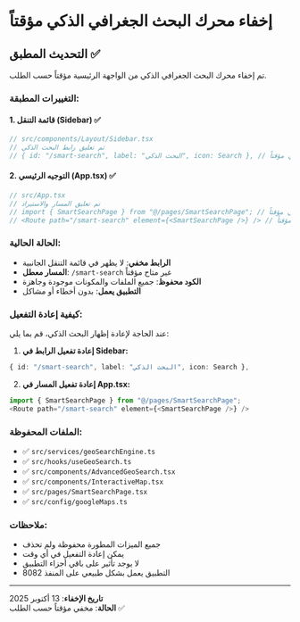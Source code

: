 # إخفاء محرك البحث الجغرافي الذكي مؤقتاً

## التحديث المطبق ✅

تم إخفاء محرك البحث الجغرافي الذكي من الواجهة الرئيسية مؤقتاً حسب الطلب.

### التغييرات المطبقة:

#### 1. قائمة التنقل (Sidebar) ✅
```typescript
// src/components/Layout/Sidebar.tsx
// تم تعليق رابط البحث الذكي
// { id: "/smart-search", label: "البحث الذكي", icon: Search }, // مخفي مؤقتاً
```

#### 2. التوجيه الرئيسي (App.tsx) ✅
```typescript
// src/App.tsx
// تم تعليق المسار والاستيراد
// import { SmartSearchPage } from "@/pages/SmartSearchPage"; // مخفي مؤقتاً
// <Route path="/smart-search" element={<SmartSearchPage />} /> // مخفي مؤقتاً
```

### الحالة الحالية:

- **الرابط مخفي**: لا يظهر في قائمة التنقل الجانبية
- **المسار معطل**: `/smart-search` غير متاح مؤقتاً
- **الكود محفوظ**: جميع الملفات والمكونات موجودة وجاهزة
- **التطبيق يعمل**: بدون أخطاء أو مشاكل

### كيفية إعادة التفعيل:

عند الحاجة لإعادة إظهار البحث الذكي، قم بما يلي:

1. **إعادة تفعيل الرابط في Sidebar:**
```typescript
{ id: "/smart-search", label: "البحث الذكي", icon: Search },
```

2. **إعادة تفعيل المسار في App.tsx:**
```typescript
import { SmartSearchPage } from "@/pages/SmartSearchPage";
<Route path="/smart-search" element={<SmartSearchPage />} />
```

### الملفات المحفوظة:
- ✅ `src/services/geoSearchEngine.ts`
- ✅ `src/hooks/useGeoSearch.ts`  
- ✅ `src/components/AdvancedGeoSearch.tsx`
- ✅ `src/components/InteractiveMap.tsx`
- ✅ `src/pages/SmartSearchPage.tsx`
- ✅ `src/config/googleMaps.ts`

### ملاحظات:
- جميع الميزات المطورة محفوظة ولم تحذف
- يمكن إعادة التفعيل في أي وقت
- لا يوجد تأثير على باقي أجزاء التطبيق
- التطبيق يعمل بشكل طبيعي على المنفذ 8082

---
**تاريخ الإخفاء**: 13 أكتوبر 2025  
**الحالة**: مخفي مؤقتاً حسب الطلب ✅